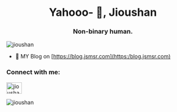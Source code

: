 
<h1 align="center">Yahooo- 👋, Jioushan</h1>
<h3 align="center">Non-binary human.</h3>

<p align="left"> <img src="https://komarev.com/ghpvc/?username=jioushan&label=Profile%20views&color=0e75b6&style=flat" alt="jioushan" /> </p>


- 📝 MY Blog on [https://blog.jsmsr.com](https:/blog.jsmsr.com)


<h3 align="left">Connect with me:</h3>
<p align="left">
<a href="https://twitter.com/jioushan182" target="blank"><img align="center" src="https://raw.githubusercontent.com/rahuldkjain/github-profile-readme-generator/master/src/images/icons/Social/twitter.svg" alt="jioushan182" height="30" width="40" /></a>
</p>

<p><img align="center" src="https://github-readme-stats.vercel.app/api/top-langs?username=jioushan&show_icons=true&locale=en&layout=compact" alt="jioushan" /></p>

